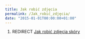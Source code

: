 ```yaml
---
title: Jak robić zdjęcia
permalink: /Jak_robić_zdjęcia/
date: "2015-01-01T00:00:00+01:00"
---
```


1.  REDIRECT [Jak robić zdjęcia skóry](/atopedia/Jak_robić_zdjęcia_skóry "wikilink")
